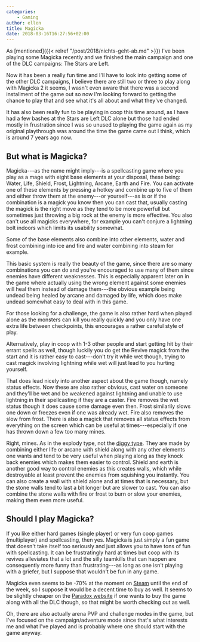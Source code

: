 ```yaml
---
categories:
    - Gaming
author: ellen
title: Magicka
date: 2018-03-16T16:27:56+02:00
---
```


As [mentioned]({{< relref "/post/2018/nichts-geht-ab.md" >}}) I've been playing some Magicka recently and we finished the main campaign and one of the DLC campaigns: The Stars are Left.

Now it has been a really fun time and I'll have to look into getting some of the other DLC campaigns, I believe there are still two or three to play along with Magicka 2 it seems, I wasn't even aware that there was a second installment of the game out so now I'm looking forward to getting the chance to play that and see what it's all about and what they've changed.

It has also been really fun to be playing in coop this time around, as I have had a few bashes at the Stars are Left DLC alone but those had ended mostly in frustration since I was so unused to playing the game again as my original playthrough was around the time the game came out I think, which is around 7 years ago now.

## But what is Magicka?

Magicka---as the name might imply---is a spellcasting game where you play as a mage with eight base elements at your disposal, these being: Water, Life, Shield, Frost, Lightning, Arcane, Earth and Fire. You can activate one of these elements by pressing a hotkey and combine up to five of them and either throw them at the enemy---or yourself---as is or if the combination is a magick you know then you can cast that, usually casting the magick is the right move as they tend to be more powerfull but sometimes just throwing a big rock at the enemy is more effective. You also can't use all magicks everywhere, for example you can't conjure a lightning bolt indoors which limits its usability somewhat.

Some of the base elements also combine into other elements, water and frost combining into ice and fire and water combining into steam for example.

This basic system is really the beauty of the game, since there are so many combinations you can do and you're encouraged to use many of them since enemies have different weaknesses. This is especially apparent later on in the game where actually using the wrong element against some enemies will heal them instead of damage them---the obvious example being undead being healed by arcane and damaged by life, which does make undead somewhat easy to deal with in this game.

For those looking for a challenge, the game is also rather hard when played alone as the monsters can kill you really quickly and you only have one extra life between checkpoints, this encourages a rather careful style of play.

Alternatively, play in coop with 1-3 other people and start getting hit by their errant spells as well, though luckily you do get the Revive magick from the start and it is rather easy to cast---don't try it while wet though, trying to cast magick involving lightning while wet will just lead to you hurting yourself.

That does lead nicely into another aspect about the game though, namely status effects. Now these are also rather obvious, cast water on someone and they'll be wet and be weakened against lightning and unable to use lightning in their spellcasting if they are a caster. Fire removes the wet status though it does cause some damage even then. Frost similarily slows one down or freezes even if one was already wet. Fire also removes the slow from frost. There is also a magick that removes all status effects from everything on the screen which can be useful at times---especially if one has thrown down a few too many mines.

Right, mines. As in the explody type, not the [diggy type](https://www.youtube.com/watch?v=ytWz0qVvBZ0). They are made by combining either life or arcane with shield along with any other elements one wants and tend to be very useful when playing along as they knock back enemies which makes them easier to control. Shield and earth is another good way to control enemies as this creates walls, which while destroyable at least prevent the enemies from squishing you instantly. You can also create a wall with shield alone and at times that is necessary, but the stone walls tend to last a bit longer but are slower to cast. You can also combine the stone walls with fire or frost to burn or slow your enemies, making them even more useful.

## Should I play Magicka?

If you like either hard games (single player) or very fun coop games (multiplayer) and spellcasting, then yes. Magicka is just simply a fun game that doesn't take itself too seriously and just allows you to have tons of fun with spellcasting. It can be frustratingly hard at times but coop with its revives alleviates that a lot and the silly teamkills that can happen are consequently more funny than frustrating---as long as one isn't playing with a griefer, but I suppose that wouldn't be fun in any game.

Magicka even seems to be -70% at the moment on [Steam](http://store.steampowered.com/app/42910/Magicka/) until the end of the week, so I suppose it would be a decent time to buy as well. It seems to be slightly cheaper on the [Paradox website](https://www.paradoxplaza.com/magicka/MAMA01GSK-MASTER.html) if one wants to buy the game along with all the DLC though, so that might be worth checking out as well.

Oh, there are also actually arena PVP and challenge modes in the game, but I've focused on the campaign/adventure mode since that's what interests me and what I've played and is probably where one should start with the game anyway.